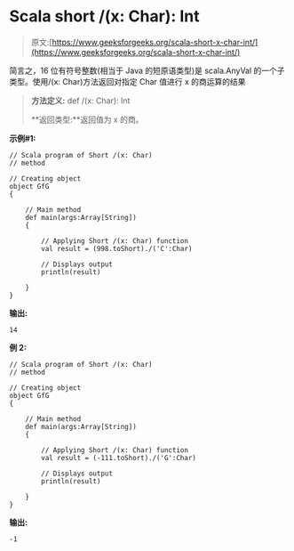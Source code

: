 # Scala short /(x: Char): Int

> 原文:[https://www.geeksforgeeks.org/scala-short-x-char-int/](https://www.geeksforgeeks.org/scala-short-x-char-int/)

简言之，16 位有符号整数(相当于 Java 的短原语类型)是 scala.AnyVal 的一个子类型。使用/(x: Char)方法返回对指定 Char 值进行 x 的商运算的结果

> **方法定义:** def /(x: Char): Int
> 
> **返回类型:**返回值为 x 的商。

**示例#1:**

```
// Scala program of Short /(x: Char) 
// method 

// Creating object 
object GfG 
{ 

    // Main method 
    def main(args:Array[String]) 
    { 

        // Applying Short /(x: Char) function 
        val result = (998.toShort)./('C':Char)

        // Displays output 
        println(result) 

    } 
} 
```

**输出:**

```
14

```

**例 2:**

```
// Scala program of Short /(x: Char) 
// method 

// Creating object 
object GfG 
{ 

    // Main method 
    def main(args:Array[String]) 
    { 

        // Applying Short /(x: Char) function 
        val result = (-111.toShort)./('G':Char)

        // Displays output 
        println(result) 

    } 
} 
```

**输出:**

```
-1

```